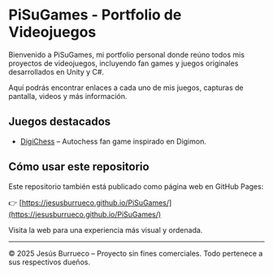 # PiSuGames - Portfolio de Videojuegos

Bienvenido a PiSuGames, mi portfolio personal donde reúno todos mis proyectos de videojuegos, incluyendo fan games y juegos originales desarrollados en Unity y C#.

Aquí podrás encontrar enlaces a cada uno de mis juegos, capturas de pantalla, videos y más información.

## Juegos destacados

- [DigiChess](https://github.com/jesusburrueco/DigiChess) – Autochess fan game inspirado en Digimon.


## Cómo usar este repositorio

Este repositorio también está publicado como página web en GitHub Pages:

👉 [https://jesusburrueco.github.io/PiSuGames/](https://jesusburrueco.github.io/PiSuGames/)

Visita la web para una experiencia más visual y ordenada.

---

© 2025 Jesús Burrueco – Proyecto sin fines comerciales. Todo pertenece a sus respectivos dueños.
